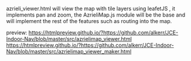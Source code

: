 azrieli_viewer.html will view the map with tile layers using leafetJS , it implements pan and zoom, the AzrieliMap.js module will be the base
and will implement the rest of the features such as routing into the map.


preview:
https://htmlpreview.github.io/?https://github.com/alkerr/JCE-Indoor-Nav/blob/master/src/azrielimap_viewer.html
https://htmlpreview.github.io/?https://github.com/alkerr/JCE-Indoor-Nav/blob/master/src/azrielimap_viewer_maker.html

